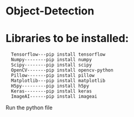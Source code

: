 # Object-Detection
# Libraries to be installed:
 ```
   Tensorflow---pip install tensorflow 
   Numpy--------pip install numpy
   Scipy--------pip install scipy
   OpenCV-------pip install opencv-python
   Pillow-------pip install pillow
   Matplotlib---pip install matplotlib
   H5py---------pip install h5py
   Keras--------pip install keras
   ImageAI------pip install imageai
  ``` 
  Run the python file

